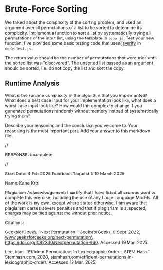 # Brute-Force Sorting

We talked about the complexity of the sorting problem, and used an argument over
all permutations of a list to be sorted to determine its complexity. Implement
a function to sort a list by systematically trying all permutations of the input
list, using the template in `code.js`. Test your new function; I've provided
some basic testing code that uses [jsverify](https://jsverify.github.io/) in
`code.test.js`.

The return value should be the number of permutations that were tried until the
sorted list was "discovered". The unsorted list passed as an argument should be
sorted, i.e. do not copy the list and sort the copy.

## Runtime Analysis

What is the runtime complexity of the algorithm that you implemented? What does
a best case input for your implementation look like, what does a worst case
input look like? How would this complexity change if you generated permutations
randomly without memory instead of systematically trying them?

Describe your reasoning and the conclusion you've come to. Your reasoning is the
most important part. Add your answer to this markdown file.

//

RESPONSE: Incomplete

//

Start Date: 4 Feb 2025
Feedback Request 1: 19 March 2025

Name: Kane Kriz

Plagiarism Acknowledgement: I certify that I have listed all sources used to complete this exercise, including the use of any Large Language Models. All of the work is my own, except where stated otherwise. I am aware that plagiarism carries severe penalties and that if plagiarism is suspected, charges may be filed against me without prior notice.

Citations:

GeeksforGeeks. “Next Permutation.” GeeksforGeeks, 9 Sept. 2022, www.geeksforgeeks.org/next-permutation/, https://doi.org/1082330/Nextpermutation-660. Accessed 19 Mar. 2025.

Lee, Iram. “Efficient Permutations in Lexicographic Order - STEM Hash.” Stemhash.com, 2020, stemhash.com/efficient-permutations-in-lexicographic-order/. Accessed 19 Mar. 2025.
